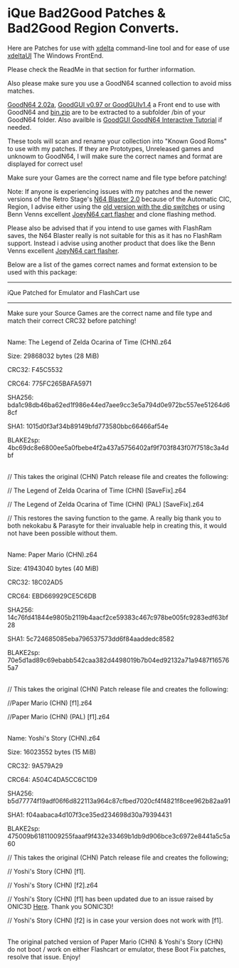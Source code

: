 # iQue Bad2Good Patches & Bad2Good Region Converts.

Here are Patches for use with [xdelta](http://xdelta.org/) command-line tool and for ease of use [xdeltaUI](https://www.romhacking.net/utilities/598/) The Windows FrontEnd.

Please check the ReadMe in that section for further information.

Also please make sure you use a GoodN64 scanned collection to avoid miss matches.

[GoodN64 2.02a](https://www.emutalk.net/threads/goodn64-2-02a.12068/), [GoodGUI v0.97 or GoodGUIv1.4](https://www.emutalk.net/threads/goodgui-v0-97.29155/) a Front end to use with GoodN64 and [bin.zip](https://www.emutalk.net/threads/bin-zip.12070/) are to be extracted to a subfolder /bin of your GoodN64 folder. Also availble is [GoodGUI GoodN64 Interactive Tutorial](https://www.emutalk.net/threads/goodgui-goodn64-tutorial.28965/) if needed.

These tools will scan and rename your collection into "Known Good Roms" to use with my patches. If they are Prototypes, Unreleased games and unknowm to GoodN64, I will make sure the correct names and format are displayed for correct use!

Make sure your Games are the correct name and file type before patching!

Note: If anyone is experiencing issues with my patches and the newer versions of the Retro Stage's [N64 Blaster 2.0](https://retrostage.net/?product=n64-blaster-2-0) because of the Automatic CIC, Region, I advise either using the [old version with the dip switches](https://web.archive.org/web/20210622192800/https://retrostage.net/?product=n64-blaster-2-0)  or using Benn Venns excellent [JoeyN64 cart flasher](https://bennvenn.myshopify.com/products/joeyn64-cart-flasher) and clone flashing method.

Please also be advised that if you intend to use games with FlashRam saves, the N64 Blaster really is not suitable for this as it has no FlashRam support. Instead i advise using another product that does like the Benn Venns excellent [JoeyN64 cart flasher](https://bennvenn.myshopify.com/products/joeyn64-cart-flasher).

Below are a list of the games correct names and format extension to be used with this package:


---------------------------------

iQue Patched for Emulator and FlashCart use

-----


Make sure your Source Games are the correct name and file type and match their correct CRC32 before patching!
<br>
</br>

Name: The Legend of Zelda Ocarina of Time (CHN).z64

Size: 29868032 bytes (28 MiB)

CRC32: F45C5532

CRC64: 775FC265BAFA5971

SHA256: bda1c98db46ba62ed1f986e44ed7aee9cc3e5a794d0e972bc557ee51264d68cf

SHA1: 1015d0f3af34b89149bfd773580bbc66466af54e

BLAKE2sp: 4bc69dc8e6800ee5a0fbebe4f2a437a5756402af9f703f843f07f7518c3a4dbf
<br>
</br>

// This takes the original (CHN) Patch release file and creates the following:

// The Legend of Zelda Ocarina of Time (CHN) [SaveFix].z64

// The Legend of Zelda Ocarina of Time (CHN) (PAL) [SaveFix].z64

// This restores the saving function to the game. A really big thank you to both nekokabu & Parasyte for their invaluable help in creating this, it would not have been possible without them.
<br>
</br>

Name: Paper Mario (CHN).z64

Size: 41943040 bytes (40 MiB)

CRC32: 18C02AD5

CRC64: EBD669929CE5C6DB

SHA256: 14c76fd41844e9805b2119b4aacf2ce59383c467c978be005fc9283edf63bf28

SHA1: 5c724685085eba796537573dd6f84aaddedc8582

BLAKE2sp: 70e5d1ad89c69ebabb542caa382d4498019b7b04ed92132a71a9487f165765a7
<br>
</br>

// This takes the original (CHN) Patch release file and creates the following:

//Paper Mario (CHN) [f1].z64

//Paper Mario (CHN) (PAL) [f1].z64
<br>
</br>


Name: Yoshi's Story (CHN).z64

Size: 16023552 bytes (15 MiB)

CRC32: 9A579A29

CRC64: A504C4DA5CC6C1D9

SHA256: b5d77774f19adf06f6d822113a964c87cfbed7020cf4f4821f8cee962b82aa91

SHA1: f04aabaca4d107f3ce35ed234698d30a79394431

BLAKE2sp: 475009b61811009255faaaf9f432e33469b1db9d906bce3c6972e8441a5c5a60


// This takes the original (CHN) Patch release file and creates the following;


// Yoshi's Story (CHN) [f1].

// Yoshi's Story (CHN) [f2].z64

// Yoshi's Story (CHN) [f1] has been updated due to an issue raised by ONIC3D [Here](https://github.com/TheGent/Gents-N64-xdelta-Patches/issues/1). Thank you SONIC3D!

// Yoshi's Story (CHN) [f2] is in case your version does not work with [f1]. 
<br>
</br>


The original patched version of Paper Mario (CHN) & Yoshi's Story (CHN) do not boot / work on either Flashcart or emulator, these Boot Fix patches, resolve that issue.
Enjoy!
